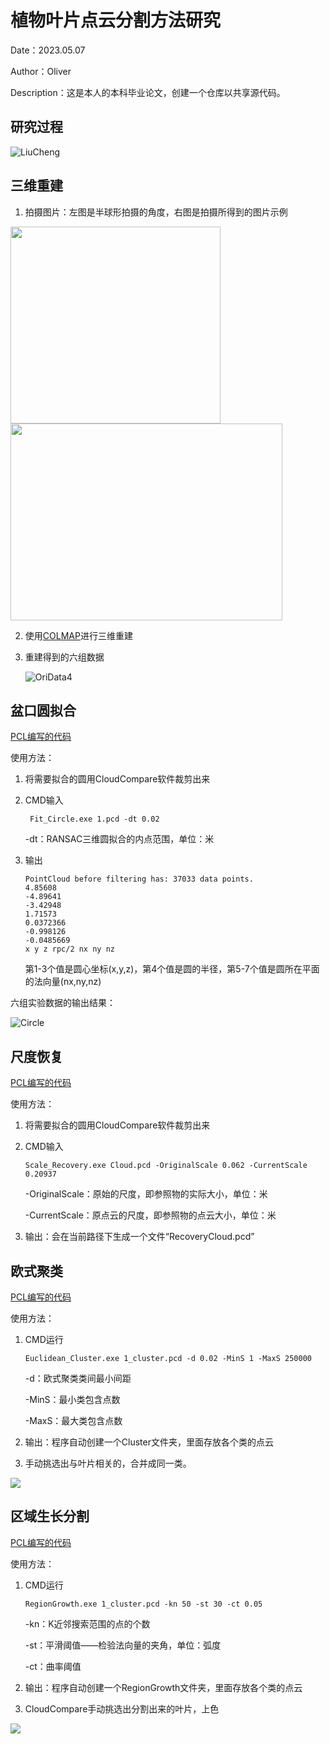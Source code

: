 # 植物叶片点云分割方法研究

Date：2023.05.07

Author：Oliver

Description：这是本人的本科毕业论文，创建一个仓库以共享源代码。

## 研究过程

![LiuCheng](https://github.com/TY-Oliver/Undergraduate-Thesis/blob/master/Asset/LiuCheng.png)

## 三维重建
1. 拍摄图片：左图是半球形拍摄的角度，右图是拍摄所得到的图片示例

<img src="/Asset/Angle.png" width="336" height="315"><img src="/Asset/Picture.png" width="435" height="315">


2. 使用[COLMAP](https://colmap.github.io/)进行三维重建

3. 重建得到的六组数据

   ![OriData4](https://github.com/TY-Oliver/Undergraduate-Thesis/blob/master/Asset/OriData4.png)


## 盆口圆拟合

[PCL编写的代码](https://github.com/TY-Oliver/Undergraduate-Thesis/blob/master/1_Fit_Circle/main.cpp)

使用方法：

1. 将需要拟合的圆用CloudCompare软件裁剪出来

2. CMD输入

   ```
    Fit_Circle.exe 1.pcd -dt 0.02
   ```
   -dt：RANSAC三维圆拟合的内点范围，单位：米

3. 输出

   ```
   PointCloud before filtering has: 37033 data points.
   4.85608
   -4.89641
   -3.42948
   1.71573
   0.0372366
   -0.998126
   -0.0485669
   x y z rpc/2 nx ny nz
   
   ```

   第1-3个值是圆心坐标(x,y,z)，第4个值是圆的半径，第5-7个值是圆所在平面的法向量(nx,ny,nz)

六组实验数据的输出结果：

![Circle](https://github.com/TY-Oliver/Undergraduate-Thesis/blob/master/Asset/Circle.png)

## 尺度恢复


[PCL编写的代码](https://github.com/TY-Oliver/Undergraduate-Thesis/blob/master/2_ScaleRecover/main.cpp)

使用方法：

1. 将需要拟合的圆用CloudCompare软件裁剪出来

2. CMD输入

   ```
   Scale_Recovery.exe Cloud.pcd -OriginalScale 0.062 -CurrentScale 0.20937
   ```
   -OriginalScale：原始的尺度，即参照物的实际大小，单位：米
   
   -CurrentScale：原点云的尺度，即参照物的点云大小，单位：米
   
3. 输出：会在当前路径下生成一个文件“RecoveryCloud.pcd”



## 欧式聚类

[PCL编写的代码](https://github.com/TY-Oliver/Undergraduate-Thesis/blob/master/3_EuclideanCluster/main.cpp)


使用方法：

1. CMD运行

   ```
   Euclidean_Cluster.exe 1_cluster.pcd -d 0.02 -MinS 1 -MaxS 250000
   ```

   -d：欧式聚类类间最小间距

   -MinS：最小类包含点数

   -MaxS：最大类包含点数

2. 输出：程序自动创建一个Cluster文件夹，里面存放各个类的点云

3. 手动挑选出与叶片相关的，合并成同一类。

<img src="/Asset/PrePro.png">


## 区域生长分割
[PCL编写的代码](https://github.com/TY-Oliver/Undergraduate-Thesis/blob/master/4_RegionGrowth/RegionGrowth.cpp)

使用方法：

1. CMD运行

   ```
   RegionGrowth.exe 1_cluster.pcd -kn 50 -st 30 -ct 0.05
   ```

   -kn：K近邻搜索范围的点的个数

   -st：平滑阈值——检验法向量的夹角，单位：弧度

   -ct：曲率阈值

2. 输出：程序自动创建一个RegionGrowth文件夹，里面存放各个类的点云

3. CloudCompare手动挑选出分割出来的叶片，上色

<img src="/Asset/Result.png">
